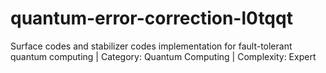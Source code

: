 # quantum-error-correction-l0tqqt
Surface codes and stabilizer codes implementation for fault-tolerant quantum computing | Category: Quantum Computing | Complexity: Expert
